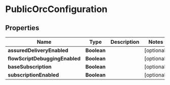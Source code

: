 

# PublicOrcConfiguration


## Properties

| Name | Type | Description | Notes |
|------------ | ------------- | ------------- | -------------|
|**assuredDeliveryEnabled** | **Boolean** |  |  [optional] |
|**flowScriptDebuggingEnabled** | **Boolean** |  |  [optional] |
|**baseSubscription** | **Boolean** |  |  [optional] |
|**subscriptionEnabled** | **Boolean** |  |  [optional] |



